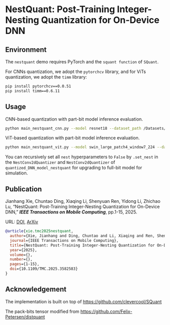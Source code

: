 # NestQuant: Post-Training Integer-Nesting Quantization for On-Device DNN

## Environment

The `nestquant` demo requires PyTorch and the `squant function` of `SQuant`.

For CNNs quantization, we adopt the `pytorchcv` library, and for ViTs quantization, we adopt the `timm` library:

```bash
pip install pytorchcv==0.0.51
pip install timm==0.6.11
```

## Usage

CNN-based quantization with part-bit model inference evaluation.

```bash
python main_nestquant_cnn.py --model resnet18 --dataset_path /Datasets/ILSVRC2012/ --mode squant_ -wb 8 -ab 8 -nb 4 -s 25 --batch_size 128 --nest --adaround --packbits --nestquant --eval_nestquant --savepath ./nestquant/qmodel/
```

ViT-based quantization with part-bit model inference evaluation.

```bash
python main_nestquant_vit.py --model swin_large_patch4_window7_224 --dataset_path /Datasets/ILSVRC2012/ --mode squant_ -wb 8 -ab 8 -nb 4 -s 25 --batch_size 16 --nest --adaround --packbits --nestquant --eval_nestquant --savepath ./nestquant/qmodel/
```

You can recursively set all `nest` hyperparameters to `False` by `.set_nest` in the `NestConv2dQuantizer` and `NestConv2dQuantizer` of `quantized_DNN_model_nestquant` for upgrading to full-bit model for simulation.

## Publication

Jianhang Xie, Chuntao Ding, Xiaqing Li, Shenyuan Ren, Yidong Li, Zhichao Lu, “NestQuant: Post-Training Integer-Nesting Quantization for On-Device DNN,” ***IEEE Transactions on Mobile Computing***, pp.1-15, 2025.

URL: [DOI](https://doi.org/10.1109/TMC.2025.3582583), [ArXiv](https://arxiv.org/abs/2506.17870)

```bibtex
@article{xie.tmc2025nestquant,
  author={Xie, Jianhang and Ding, Chuntao and Li, Xiaqing and Ren, Shenyuan and Li, Yidong and Lu, Zhichao},
  journal={IEEE Transactions on Mobile Computing}, 
  title={NestQuant: Post-Training Integer-Nesting Quantization for On-Device DNN}, 
  year={2025},
  volume={},
  number={},
  pages={1-15},
  doi={10.1109/TMC.2025.3582583}
}
```

## Acknowledgement

The implementation is built on top of https://github.com/clevercool/SQuant

The pack-bits tensor modified from https://github.com/Felix-Petersen/distquant

